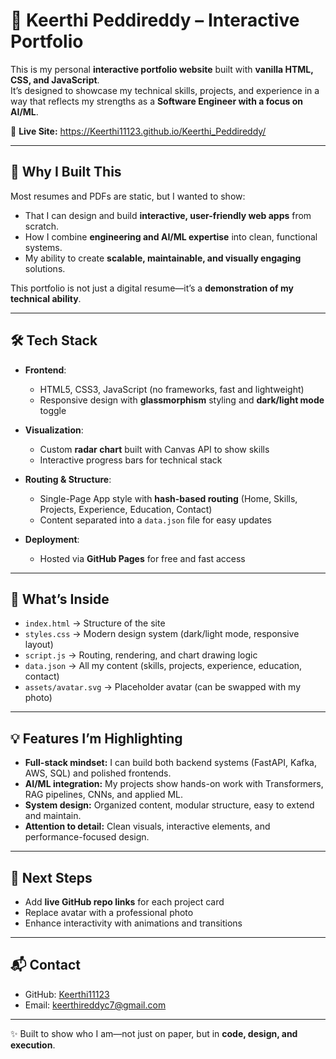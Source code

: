 # 🚀 Keerthi Peddireddy – Interactive Portfolio

This is my personal **interactive portfolio website** built with **vanilla HTML, CSS, and JavaScript**.  
It’s designed to showcase my technical skills, projects, and experience in a way that reflects my strengths as a **Software Engineer with a focus on AI/ML**.

🔗 **Live Site:** https://Keerthi11123.github.io/Keerthi_Peddireddy/

---

## 🎯 Why I Built This
Most resumes and PDFs are static, but I wanted to show:
- That I can design and build **interactive, user-friendly web apps** from scratch.  
- How I combine **engineering and AI/ML expertise** into clean, functional systems.  
- My ability to create **scalable, maintainable, and visually engaging** solutions.  

This portfolio is not just a digital resume—it’s a **demonstration of my technical ability**.

---

## 🛠️ Tech Stack

- **Frontend**:  
  - HTML5, CSS3, JavaScript (no frameworks, fast and lightweight)  
  - Responsive design with **glassmorphism** styling and **dark/light mode** toggle  

- **Visualization**:  
  - Custom **radar chart** built with Canvas API to show skills  
  - Interactive progress bars for technical stack  

- **Routing & Structure**:  
  - Single-Page App style with **hash-based routing** (Home, Skills, Projects, Experience, Education, Contact)  
  - Content separated into a `data.json` file for easy updates  

- **Deployment**:  
  - Hosted via **GitHub Pages** for free and fast access  

---

## 📂 What’s Inside
- `index.html` → Structure of the site  
- `styles.css` → Modern design system (dark/light mode, responsive layout)  
- `script.js` → Routing, rendering, and chart drawing logic  
- `data.json` → All my content (skills, projects, experience, education, contact)  
- `assets/avatar.svg` → Placeholder avatar (can be swapped with my photo)  

---

## 💡 Features I’m Highlighting
- **Full-stack mindset:** I can build both backend systems (FastAPI, Kafka, AWS, SQL) and polished frontends.  
- **AI/ML integration:** My projects show hands-on work with Transformers, RAG pipelines, CNNs, and applied ML.  
- **System design:** Organized content, modular structure, easy to extend and maintain.  
- **Attention to detail:** Clean visuals, interactive elements, and performance-focused design.  

---

## 🚀 Next Steps
- Add **live GitHub repo links** for each project card  
- Replace avatar with a professional photo  
- Enhance interactivity with animations and transitions  

---

## 📬 Contact
- GitHub: [Keerthi11123](https://github.com/Keerthi11123)  
- Email: keerthireddyc7@gmail.com  

---
✨ Built to show who I am—not just on paper, but in **code, design, and execution**.
